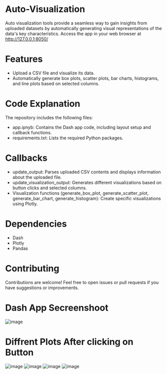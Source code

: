 # Auto-Visualization
Auto visualization tools provide a seamless way to gain insights from uploaded datasets by automatically generating visual representations of the data's key characteristics.
Access the app in your web browser at http://127.0.0.1:8050/
# Features
- Upload a CSV file and visualize its data.
- Automatically generate box plots, scatter plots, bar charts, histograms, and line plots based on selected columns.
# Code Explanation
The repository includes the following files:
- app.ipnyb: Contains the Dash app code, including layout setup and callback functions.
- requirements.txt: Lists the required Python packages.
# Callbacks
- update_output: Parses uploaded CSV contents and displays information about the uploaded file.
- update_visualization_output: Generates different visualizations based on button clicks and selected columns.
- Visualization functions (generate_box_plot, generate_scatter_plot, generate_bar_chart, generate_histogram): Create specific visualizations using Plotly.
# Dependencies
- Dash
- Plotly
- Pandas
# Contributing
Contributions are welcome! Feel free to open issues or pull requests if you have suggestions or improvements.
# Dash App Secreenshoot
![image](https://github.com/SyedMuqtasidAli/auto-visualization/assets/107794270/3b479eea-bac2-4f98-a824-f48c5f0948b2)
# Diffrent Plots After clicking on Button
![image](https://github.com/SyedMuqtasidAli/auto-visualization/assets/107794270/23df32e9-aff0-46a8-bd42-e30848ea1822)
![image](https://github.com/SyedMuqtasidAli/auto-visualization/assets/107794270/c83844d5-fbc2-41c0-8827-efa5b2abc3a5)
![image](https://github.com/SyedMuqtasidAli/auto-visualization/assets/107794270/e4e3ecc2-0a91-472c-83ba-c1283ad1b6ce)
![image](https://github.com/SyedMuqtasidAli/auto-visualization/assets/107794270/727fd76f-3d0f-4391-b858-34b24c76d94a)




